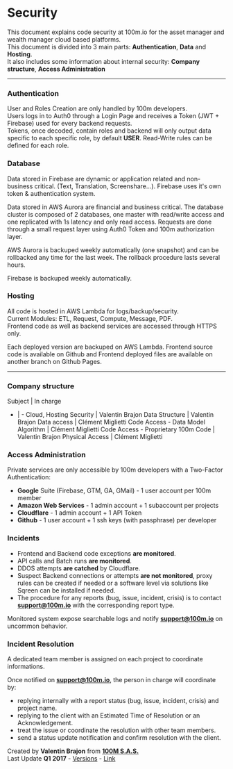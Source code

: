 # Security

This document explains code security at 100m.io for the asset manager and wealth manager cloud based platforms.  
This document is divided into 3 main parts: **Authentication**, **Data** and **Hosting**.  
It also includes some information about internal security: **Company structure**, **Access Administration**

---

### Authentication

User and Roles Creation are only handled by 100m developers.  
Users logs in to Auth0 through a Login Page and receives a Token (JWT + Firebase) used for every backend requests.  
Tokens, once decoded, contain roles and backend will only output data specific to each specific role, by default **USER**. Read-Write rules can be defined for each role.  

### Database
Data stored in Firebase are dynamic or application related and non-business critical. (Text, Translation, Screenshare...). Firebase uses it's own token & authentication system.

Data stored in AWS Aurora are financial and business critical. The database cluster is composed of 2 databases, one master with read/write access and one replicated with 1s latency and only read access. Requests are done through a small request layer using Auth0 Token and 100m authorization layer.

AWS Aurora is backuped weekly automatically (one snapshot) and can be rollbacked any time for the last week. The rollback procedure lasts several hours.

Firebase is backuped weekly automatically.

### Hosting
All code is hosted in AWS Lambda for logs/backup/security.  
Current Modules: ETL, Request, Compute, Message, PDF.  
Frontend code as well as backend services are accessed through HTTPS only.

Each deployed version are backuped on AWS Lambda. Frontend source code is available on Github and Frontend deployed files are available on another branch on Github Pages.


---

### Company structure
Subject | In charge
- | -
Cloud, Hosting Security | Valentin Brajon
Data Structure | Valentin Brajon
Data access | Clément Miglietti
Code Access - Data Model Algorithm | Clément Miglietti
Code Access - Proprietary 100m Code | Valentin Brajon
Physical Access | Clément Miglietti

### Access Administration
Private services are only accessible by 100m developers with a Two-Factor Authentication:
- **Google** Suite (Firebase, GTM, GA, GMail) - 1 user account per 100m member
- **Amazon Web Services** - 1 admin account + 1 subaccount per projects
- **Cloudflare** - 1 admin account + 1 API Token
- **Github** - 1 user account + 1 ssh keys (with passphrase) per developer

### Incidents
- Frontend and Backend code exceptions **are monitored**.
- API calls and Batch runs **are monitored**.
- DDOS attempts **are catched** by Cloudflare.
- Suspect Backend connections or attempts **are not monitored**, proxy rules can be created if needed or a software level via solutions like Sqreen can be installed if needed.
- The procedure for any reports (bug, issue, incident, crisis) is to contact **support@100m.io** with the corresponding report type.

Monitored system expose searchable logs and notify **support@100m.io** on uncommon behavior.

### Incident Resolution

A dedicated team member is assigned on each project to coordinate informations.

Once notified on **support@100m.io**, the person in charge will coordinate by:
  - replying internally with a report status (bug, issue, incident, crisis) and project name.
  - replying to the client with an Estimated Time of Resolution or an Acknowledgement.
  - treat the issue or coordinate the resolution with other team members.
  - send a status update notification and confirm resolution with the client.


<footer>
  <grid>
    <div col="1/2">
      Created by <strong>Valentin Brajon</strong> from <strong><a att href="https://100m.io" target="_blank">100M S.A.S.</a></strong>
    </div>
    <div col="1/2" txt="r">
      Last Update <strong>Q1 2017</strong> - <a att href="https://github.com/100-m/100m.io/commits/master/extra/docs/file-security.md" target="_blank">Versions</a> - <a att href="https://100m.io/extra/markdown.html?docs/file-security.md" target="_blank">Link</a>
    </div>
  </grid>
</footer>
